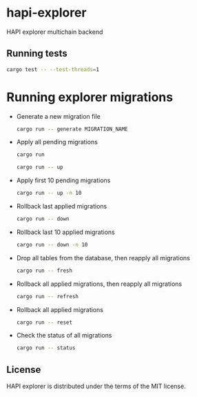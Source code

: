 # hapi-explorer

HAPI explorer multichain backend

## Running tests

```sh
cargo test -- --test-threads=1
```

# Running explorer migrations

- Generate a new migration file
  ```sh
  cargo run -- generate MIGRATION_NAME
  ```
- Apply all pending migrations
  ```sh
  cargo run
  ```
  ```sh
  cargo run -- up
  ```
- Apply first 10 pending migrations
  ```sh
  cargo run -- up -n 10
  ```
- Rollback last applied migrations
  ```sh
  cargo run -- down
  ```
- Rollback last 10 applied migrations
  ```sh
  cargo run -- down -n 10
  ```
- Drop all tables from the database, then reapply all migrations
  ```sh
  cargo run -- fresh
  ```
- Rollback all applied migrations, then reapply all migrations
  ```sh
  cargo run -- refresh
  ```
- Rollback all applied migrations
  ```sh
  cargo run -- reset
  ```
- Check the status of all migrations
  ```sh
  cargo run -- status
  ```

## License

HAPI explorer is distributed under the terms of the MIT license.

